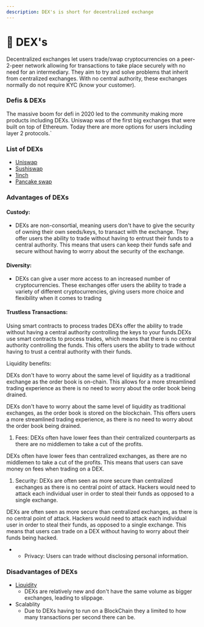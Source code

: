 ```yaml
---
description: DEX's is short for decentralized exchange
---
```


# 💱 DEX's

Decentralized exchanges let users trade/swap cryptocurrencies on a peer-2-peer network allowing for transactions to take place securely with no need for an intermediary. They aim to try and solve problems that inherit from centralized exchanges. With no central authority, these exchanges normally do not require KYC (know your customer).

### Defis & DEXs

The massive boom for defi in 2020 led to the community making more products including DEXs. Uniswap was of the first big exchanges that were built on top of Ethereum. Today there are more options for users including layer 2 protocols.\`

### List of DEXs

* [Uniswap](https://uniswap.org)
* [Sushiswap](https://sushi.com)
* [1inch](https://1inch.exchange/#/?network=1)
* [Pancake swap](https://pancakeswap.finance)

### Advantages of DEXs

#### Custody:

* DEXs are non-consortial, meaning users don't have to give the security of owning their own seeds/keys, to transact with the exchange. They offer users the ability to trade without having to entrust their funds to a central authority. This means that users can keep their funds safe and secure without having to worry about the security of the exchange.

#### Diversity:&#x20;

* DEXs can give a user more access to an increased number of cryptocurrencies. These exchanges offer users the ability to trade a variety of different cryptocurrencies, giving users more choice and flexibility when it comes to trading

#### Trustless Transactions:&#x20;

Using smart contracts to process trades DEXs offer the ability to trade without having a central authority controlling the keys to your funds.DEXs use smart contracts to process trades, which means that there is no central authority controlling the funds. This offers users the ability to trade without having to trust a central authority with their funds.

Liquidity benefits:

DEXs don't have to worry about the same level of liquidity as a traditional exchange as the order book is on-chain. This allows for a more streamlined trading experience as there is no need to worry about the order book being drained.

DEXs don't have to worry about the same level of liquidity as traditional exchanges, as the order book is stored on the blockchain. This offers users a more streamlined trading experience, as there is no need to worry about the order book being drained.

1. Fees: DEXs often have lower fees than their centralized counterparts as there are no middlemen to take a cut of the profits.

DEXs often have lower fees than centralized exchanges, as there are no middlemen to take a cut of the profits. This means that users can save money on fees when trading on a DEX.

1. Security: DEXs are often seen as more secure than centralized exchanges as there is no central point of attack. Hackers would need to attack each individual user in order to steal their funds as opposed to a single exchange.

DEXs are often seen as more secure than centralized exchanges, as there is no central point of attack. Hackers would need to attack each individual user in order to steal their funds, as opposed to a single exchange. This means that users can trade on a DEX without having to worry about their funds being hacked.

*
  * Privacy: Users can trade without disclosing personal information.

### Disadvantages of DEXs

* [Liquidity](yield-farming.md#liquidity)
  * DEXs are relatively new and don't have the same volume as bigger exchanges, leading to slippage.
* Scalablity
  * Due to DEXs having to run on a BlockChain they a limited to how many transactions per second there can be.
